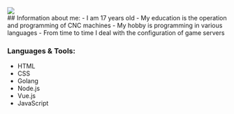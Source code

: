 <img src="https://github-readme-stats.vercel.app/api?username=3ACE-code&&show_icons=true&theme=ayu-mirage&hide=issues&custom_title=Hi I'm 3ACE-code "/>
<br />
## Information about me:
- I am 17 years old
- My education is the operation and programming of CNC machines
- My hobby is programming in various languages
- From time to time I deal with the configuration of game servers

### Languages & Tools:
- HTML
- CSS
- Golang
- Node.js
- Vue.js
- JavaScript
